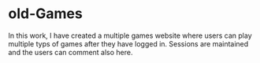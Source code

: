 # old-Games

In this work, I have created a multiple games website where users can play multiple typs of games after they have logged in.
Sessions are maintained and the users can comment also here. 
